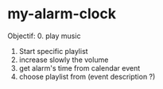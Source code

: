 # my-alarm-clock
Objectif:
0. play music 
1. Start specific playlist
2. increase slowly the volume 
3. get alarm's time from calendar event
4. choose playlist from (event description ?)
